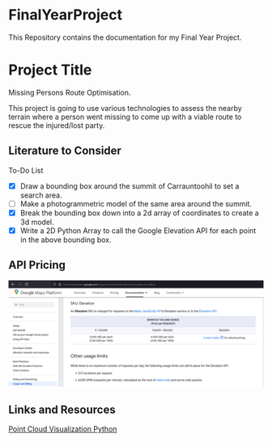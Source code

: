 # FinalYearProject
This Repository contains the documentation for my Final Year Project.

# Project Title
Missing Persons Route Optimisation.

This project is going to use various technologies to assess the nearby terrain where a person went missing to come up with a viable route to rescue the injured/lost party.

## Literature to Consider

To-Do List
- [x] Draw a bounding box around the summit of Carrauntoohil to set a search area.
- [ ] Make a photogrammetric model of the same area around the summit.
- [x] Break the bounding box down into a 2d array of coordinates to create a 3d model.
- [x] Write a 2D Python Array to call the Google Elevation API for each point in the above bounding box.

## API Pricing
![API Pricing](Screenshots/ElevationApiPricing.PNG)

## Links and Resources
[Point Cloud Visualization Python](https://learngeodata.eu/visualise-massive-point-cloud-in-python/)